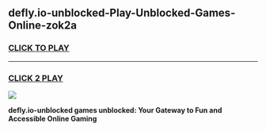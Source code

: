 
## defly.io-unblocked-Play-Unblocked-Games-Online-zok2a
<h3>
<a href="https://premium76.site?title=defly.io-unblocked&ref=25A">CLICK TO PLAY</a></h3>
<hr>

<h3>
<a href="https://premium76.site?title=defly.io-unblocked&ref=25A">CLICK 2 PLAY</a>
  
</h3>

<a href="https://premium76.site?title=defly.io-unblocked&ref=25A"><img src="https://clearcache.store/games.png"></a>


**defly.io-unblocked games unblocked: Your Gateway to Fun and Accessible Online Gaming**
